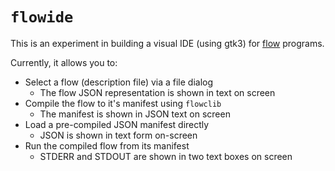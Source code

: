 # `flowide`
This is an experiment in building a visual IDE (using gtk3) for [flow](http://github.com/andrewdavidmackenzie/flow) 
programs.

Currently, it allows you to:
  * Select a flow (description file) via a file dialog
    * The flow JSON representation is shown in text on screen
  * Compile the flow to it's manifest using `flowclib`
    * The manifest is shown in JSON text on screen
  * Load a pre-compiled JSON manifest directly
    * JSON is shown in text form on-screen
  * Run the compiled flow from its manifest
    * STDERR and STDOUT are shown in two text boxes on screen